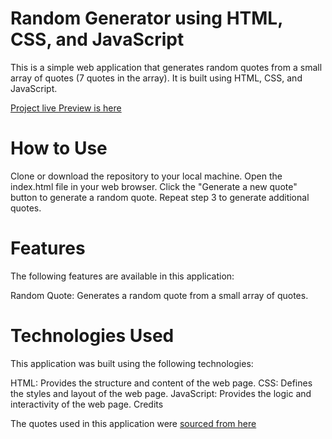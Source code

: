 # Random Generator using HTML, CSS, and JavaScript
This is a simple web application that generates random quotes from a small array of quotes (7 quotes in the array). It is built using HTML, CSS, and JavaScript.

[Project live Preview is here](https://madscodess.github.io/random-quote-generator/)
# How to Use
Clone or download the repository to your local machine.
Open the index.html file in your web browser.
Click the "Generate a new quote" button to generate a random quote.
Repeat step 3 to generate additional quotes.

# Features
The following features are available in this application:

Random Quote: Generates a random quote from a small array of quotes.

# Technologies Used
This application was built using the following technologies:

HTML: Provides the structure and content of the web page.
CSS: Defines the styles and layout of the web page.
JavaScript: Provides the logic and interactivity of the web page.
Credits

The quotes used in this application were [sourced from here](https://www.growthengineering.co.uk/70-quotes-about-learning/#:~:text=Learning%20Quotes%3A%20The%20All%2DTime,Jiddu%20Krishnamurti)
